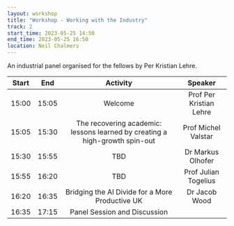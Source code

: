 ```yaml
---
layout: workshop
title: "Workshop - Working with the Industry"
track: 2
start_time: 2023-05-25 14:50
end_time: 2023-05-25 16:50
location: Neil Chalmers
---
```


An industrial panel organised for the fellows by Per Kristian Lehre.

| Start     | End      | Activity                                                                     | Speaker                  |
|   :----:  |   :----: |   :----:                                                                     |   :----:                 |
| 15:00     | 15:05    | Welcome                                                                      | Prof Per Kristian Lehre  |
| 15:05     | 15:30    | The recovering academic: lessons learned by creating a high-growth spin-out  | Prof Michel Valstar      |
| 15:30     | 15:55    | TBD                                                                          | Dr Markus Olhofer        |
| 15:55     | 16:20    | TBD                                                                          | Prof Julian Togelius     |
| 16:20     | 16:35    | Bridging the AI Divide for a More Productive UK                              | Dr Jacob Wood            |
| 16:35     | 17:15    | Panel Session and Discussion                                                 |                          |